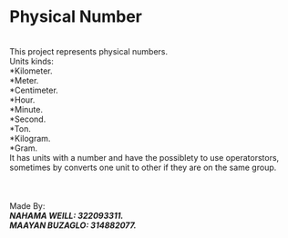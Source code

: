# Physical Number
\
This project represents physical numbers. \
Units kinds: \
*Kilometer. \
*Meter. \
*Centimeter. \
*Hour. \
*Minute. \
*Second. \
*Ton. \
*Kilogram. \
*Gram. \
It has units with a number and have the possiblety to use operatorstors, sometimes by converts one unit to other if they are on the same group.
 \
 \
 \
 \
Made By: \
***NAHAMA WEILL: 322093311.*** \
***MAAYAN BUZAGLO: 314882077.***
